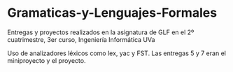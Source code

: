 # Gramaticas-y-Lenguajes-Formales
Entregas y proyectos realizados en la asignatura de GLF en el 2º cuatrimestre, 3er curso, Ingeniería Informática UVa

Uso de analizadores léxicos como lex, yac y FST. Las entregas 5 y 7 eran el miniproyecto y el proyecto.
